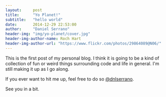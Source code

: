 ```yaml
---
layout:     post
title:      "Yo Planet!"
subtitle:   "hello world"
date:       2014-12-29 22:53:00
author:     "Daniel Serrano"
header-img: "img/yo-planet/cover.jpg"
header-img-author-name: Roch Hart
header-img-author-url: "https://www.flickr.com/photos/29864089@N06/"
---
```


This is the first post of my personal blog.
I think it is going to be a kind of collection of fun or weird things surrounding code and life in general. I'm still making it up as I go along.

If you ever want to hit me up, feel free to do so [@dnlserrano](https://www.twitter.com/dnlserrano).

See you in a bit.
